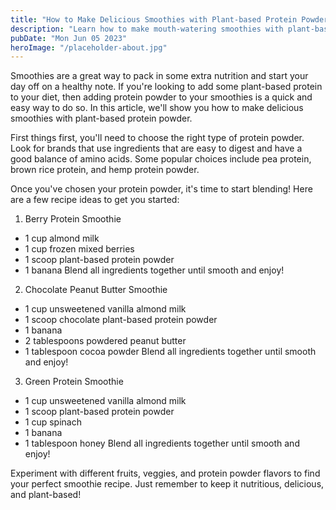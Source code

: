 ```yaml
---
title: "How to Make Delicious Smoothies with Plant-based Protein Powder"
description: "Learn how to make mouth-watering smoothies with plant-based protein powder to enjoy a healthy and nutritious snack!"
pubDate: "Mon Jun 05 2023"
heroImage: "/placeholder-about.jpg"
---
```


Smoothies are a great way to pack in some extra nutrition and start your day off on a healthy note. If you&#39;re looking to add some plant-based protein to your diet, then adding protein powder to your smoothies is a quick and easy way to do so. In this article, we&#39;ll show you how to make delicious smoothies with plant-based protein powder. 

First things first, you&#39;ll need to choose the right type of protein powder. Look for brands that use ingredients that are easy to digest and have a good balance of amino acids. Some popular choices include pea protein, brown rice protein, and hemp protein powder. 

Once you&#39;ve chosen your protein powder, it&#39;s time to start blending! Here are a few recipe ideas to get you started:

1. Berry Protein Smoothie
- 1 cup almond milk
- 1 cup frozen mixed berries
- 1 scoop plant-based protein powder
- 1 banana
Blend all ingredients together until smooth and enjoy!

2. Chocolate Peanut Butter Smoothie
- 1 cup unsweetened vanilla almond milk
- 1 scoop chocolate plant-based protein powder
- 1 banana
- 2 tablespoons powdered peanut butter
- 1 tablespoon cocoa powder
Blend all ingredients together until smooth and enjoy!

3. Green Protein Smoothie
- 1 cup unsweetened vanilla almond milk
- 1 scoop plant-based protein powder
- 1 cup spinach
- 1 banana
- 1 tablespoon honey
Blend all ingredients together until smooth and enjoy!

Experiment with different fruits, veggies, and protein powder flavors to find your perfect smoothie recipe. Just remember to keep it nutritious, delicious, and plant-based!